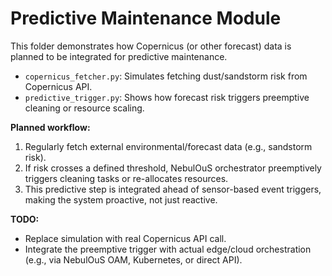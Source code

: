 # Predictive Maintenance Module

This folder demonstrates how Copernicus (or other forecast) data is planned to be integrated for predictive maintenance.

- `copernicus_fetcher.py`: Simulates fetching dust/sandstorm risk from Copernicus API.
- `predictive_trigger.py`: Shows how forecast risk triggers preemptive cleaning or resource scaling.

**Planned workflow:**  
1. Regularly fetch external environmental/forecast data (e.g., sandstorm risk).
2. If risk crosses a defined threshold, NebulOuS orchestrator preemptively triggers cleaning tasks or re-allocates resources.
3. This predictive step is integrated ahead of sensor-based event triggers, making the system proactive, not just reactive.

**TODO:**  
- Replace simulation with real Copernicus API call.
- Integrate the preemptive trigger with actual edge/cloud orchestration (e.g., via NebulOuS OAM, Kubernetes, or direct API).

